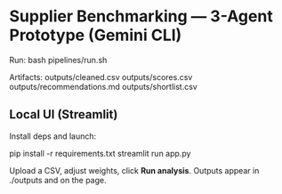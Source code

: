 # Supplier Benchmarking — 3-Agent Prototype (Gemini CLI)
Run:
  bash pipelines/run.sh

Artifacts:
  outputs/cleaned.csv
  outputs/scores.csv
  outputs/recommendations.md
  outputs/shortlist.csv

## Local UI (Streamlit)
Install deps and launch:

  pip install -r requirements.txt
  streamlit run app.py

Upload a CSV, adjust weights, click **Run analysis**. Outputs appear in ./outputs and on the page.